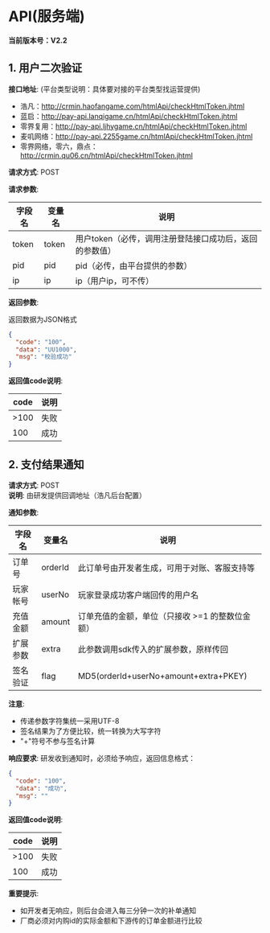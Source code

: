 
# API(服务端)

**当前版本号：V2.2**

## 1. 用户二次验证

**接口地址**: (平台类型说明：具体要对接的平台类型找运营提供)

- 浩凡：http://crmin.haofangame.com/htmlApi/checkHtmlToken.jhtml
- 蓝启：http://pay-api.lanqigame.cn/htmlApi/checkHtmlToken.jhtml
- 零界复用：http://pay-api.ljhygame.cn/htmlApi/checkHtmlToken.jhtml
- 麦叽网络：http://pay-api.2255game.cn/htmlApi/checkHtmlToken.jhtml
- 零界网络，零六，鼎点：http://crmin.qu06.cn/htmlApi/checkHtmlToken.jhtml

**请求方式**: POST

**请求参数**:

| 字段名 | 变量名 | 说明 |
|--------|--------|------|
| token | token | 用户token（必传，调用注册登陆接口成功后，返回的参数值） |
| pid | pid | pid（必传，由平台提供的参数） |
| ip | ip | ip（用户ip，可不传） |

**返回参数**:

返回数据为JSON格式

```json
{
  "code": "100",
  "data": "UU1000",
  "msg": "校验成功"
}
```

**返回值code说明**:

| code | 说明 |
|------|------|
| >100 | 失败 |
| 100 | 成功 |

## 2. 支付结果通知

**请求方式**: POST  
**说明**: 由研发提供回调地址（浩凡后台配置）

**通知参数**:

| 字段名 | 变量名 | 说明 |
|--------|--------|------|
| 订单号 | orderId | 此订单号由开发者生成，可用于对账、客服支持等 |
| 玩家帐号 | userNo | 玩家登录成功客户端回传的用户名 |
| 充值金额 | amount | 订单充值的金额，单位（只接收 >=1 的整数位金额） |
| 扩展参数 | extra | 此参数调用sdk传入的扩展参数，原样传回 |
| 签名验证 | flag | MD5(orderId+userNo+amount+extra+PKEY) |

**注意**:
- 传递参数字符集统一采用UTF-8
- 签名结果为了方便比较，统一转换为大写字符
- "+"符号不参与签名计算

**响应要求**:
研发收到通知时，必须给予响应，返回信息格式：
```json
{
  "code": "100",
  "data": "成功",
  "msg": ""
}
```

**返回值code说明**:

| code | 说明 |
|------|------|
| >100 | 失败 |
| 100 | 成功 |

**重要提示**:
- 如开发者无响应，则后台会进入每三分钟一次的补单通知
- 厂商必须对内购id的实际金额和下游传的订单金额进行比较
```
